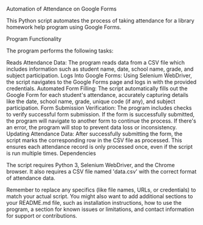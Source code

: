 Automation of Attendance on Google Forms

This Python script automates the process of taking attendance for a library homework help program using Google Forms.

Program Functionality

The program performs the following tasks:

Reads Attendance Data: The program reads data from a CSV file which includes information such as student name, date, school name, grade, and subject participation.
Logs Into Google Forms: Using Selenium WebDriver, the script navigates to the Google Forms page and logs in with the provided credentials.
Automated Form Filling: The script automatically fills out the Google Form for each student's attendance, accurately capturing details like the date, school name, grade, unique code (if any), and subject participation.
Form Submission Verification: The program includes checks to verify successful form submission. If the form is successfully submitted, the program will navigate to another form to continue the process. If there's an error, the program will stop to prevent data loss or inconsistency.
Updating Attendance Data: After successfully submitting the form, the script marks the corresponding row in the CSV file as processed. This ensures each attendance record is only processed once, even if the script is run multiple times.
Dependencies

The script requires Python 3, Selenium WebDriver, and the Chrome browser. It also requires a CSV file named 'data.csv' with the correct format of attendance data.

Remember to replace any specifics (like file names, URLs, or credentials) to match your actual script. You might also want to add additional sections to your README.md file, such as installation instructions, how to use the program, a section for known issues or limitations, and contact information for support or contributions.




